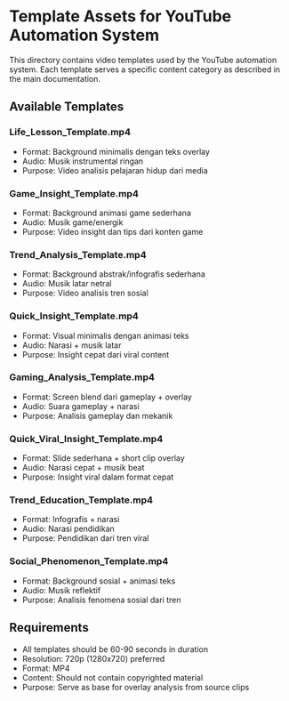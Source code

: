 # Template Assets for YouTube Automation System

This directory contains video templates used by the YouTube automation system. Each template serves a specific content category as described in the main documentation.

## Available Templates

### Life_Lesson_Template.mp4
- Format: Background minimalis dengan teks overlay
- Audio: Musik instrumental ringan
- Purpose: Video analisis pelajaran hidup dari media

### Game_Insight_Template.mp4
- Format: Background animasi game sederhana
- Audio: Musik game/energik
- Purpose: Video insight dan tips dari konten game

### Trend_Analysis_Template.mp4
- Format: Background abstrak/infografis sederhana
- Audio: Musik latar netral
- Purpose: Video analisis tren sosial

### Quick_Insight_Template.mp4
- Format: Visual minimalis dengan animasi teks
- Audio: Narasi + musik latar
- Purpose: Insight cepat dari viral content

### Gaming_Analysis_Template.mp4
- Format: Screen blend dari gameplay + overlay
- Audio: Suara gameplay + narasi
- Purpose: Analisis gameplay dan mekanik

### Quick_Viral_Insight_Template.mp4
- Format: Slide sederhana + short clip overlay
- Audio: Narasi cepat + musik beat
- Purpose: Insight viral dalam format cepat

### Trend_Education_Template.mp4
- Format: Infografis + narasi
- Audio: Narasi pendidikan
- Purpose: Pendidikan dari tren viral

### Social_Phenomenon_Template.mp4
- Format: Background sosial + animasi teks
- Audio: Musik reflektif
- Purpose: Analisis fenomena sosial dari tren

## Requirements

- All templates should be 60-90 seconds in duration
- Resolution: 720p (1280x720) preferred
- Format: MP4
- Content: Should not contain copyrighted material
- Purpose: Serve as base for overlay analysis from source clips